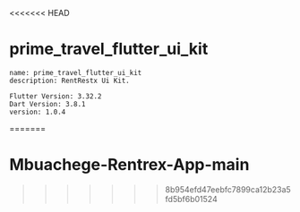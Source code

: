 <<<<<<< HEAD
#  prime_travel_flutter_ui_kit
    name: prime_travel_flutter_ui_kit
    description: RentRestx Ui Kit.

    Flutter Version: 3.32.2
    Dart Version: 3.8.1
    version: 1.0.4
=======
# Mbuachege-Rentrex-App-main
>>>>>>> 8b954efd47eebfc7899ca12b23a5fd5bf6b01524

